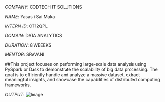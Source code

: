 *COMPANY*: CODTECH IT SOLUTIONS

*NAME*: Yasasri Sai Maka

*INTERN ID*: CT12QPL

*DOMAIN*: DATA ANALYTICS

*DURATION*: 8 WEEEKS

*MENTOR*: SRAVANI

##This project focuses on performing large-scale data analysis using PySpark or Dask to demonstrate the scalability of big data processing. The goal is to efficiently handle and analyze a massive dataset, extract meaningful insights, and showcase the capabilities of distributed computing
frameworks.

*OUTPUT*: ![Image](https://github.com/user-attachments/assets/a5c7c3a5-37c1-4191-a0ae-567314352d4a)
